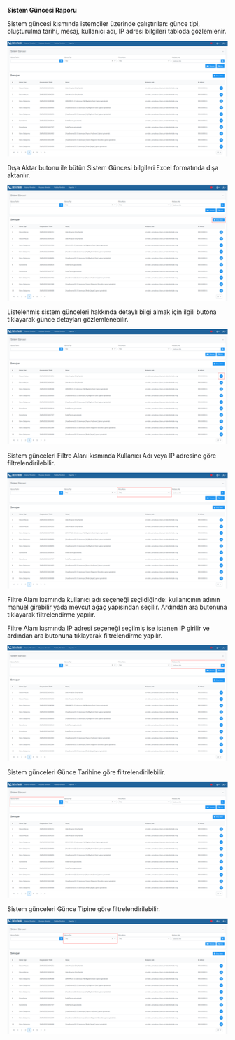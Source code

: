 **Sistem Güncesi Raporu**

Sistem güncesi kısmında istemciler üzerinde çalıştırılan: günce tipi, oluşturulma tarihi, mesaj, kullanıcı adı,
IP adresi bilgileri tabloda gözlemlenir.

![Dosya Paylaşımı](../images/systemLogReport/report.png)

Dışa Aktar butonu ile bütün Sistem Güncesi bilgileri Excel formatında dışa aktarılır.

![Dosya Paylaşımı](../images/systemLogReport/exportReport.png)

Listelenmiş sistem günceleri hakkında detaylı bilgi almak için ilgili butona tıklayarak günce detayları 
gözlemlenebilir.
 
![Dosya Paylaşımı](../images/systemLogReport/reportDetail.png)

Sistem günceleri Filtre Alanı kısmında Kullanıcı Adı veya IP adresine göre filtrelendirilebilir.

![Dosya Paylaşımı](../images/systemLogReport/reportFilter.png)

Filtre Alanı kısmında kullanıcı adı seçeneği seçildiğinde: kullanıcının adının manuel girebilir yada
 mevcut ağaç yapısından seçilir. Ardından ara butonuna tıklayarak filtrelendirme yapılır.
 
Filtre Alanı kısmında IP adresi seçeneği seçilmiş ise istenen IP girilir ve ardından ara butonuna 
tıklayarak filtrelendirme yapılır.
 
![Dosya Paylaşımı](../images/systemLogReport/reportName.png)

Sistem günceleri Günce Tarihine göre filtrelendirilebilir.

![Dosya Paylaşımı](../images/systemLogReport/reportTime.png)

Sistem günceleri Günce Tipine göre filtrelendirilebilir.

![Dosya Paylaşımı](../images/systemLogReport/reportType.png)
